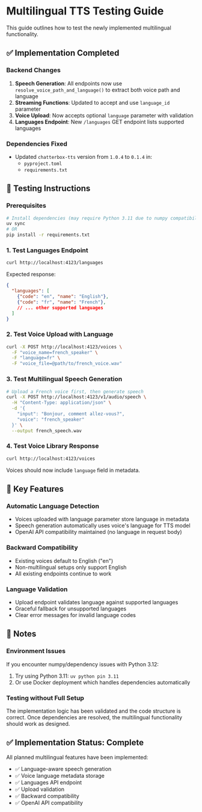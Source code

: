 # Multilingual TTS Testing Guide

This guide outlines how to test the newly implemented multilingual functionality.

## ✅ Implementation Completed

### Backend Changes
1. **Speech Generation**: All endpoints now use `resolve_voice_path_and_language()` to extract both voice path and language
2. **Streaming Functions**: Updated to accept and use `language_id` parameter 
3. **Voice Upload**: Now accepts optional `language` parameter with validation
4. **Languages Endpoint**: New `/languages` GET endpoint lists supported languages

### Dependencies Fixed
- Updated `chatterbox-tts` version from `1.0.4` to `0.1.4` in:
  - `pyproject.toml`
  - `requirements.txt`

## 🧪 Testing Instructions

### Prerequisites
```bash
# Install dependencies (may require Python 3.11 due to numpy compatibility)
uv sync
# OR
pip install -r requirements.txt
```

### 1. Test Languages Endpoint
```bash
curl http://localhost:4123/languages
```
Expected response:
```json
{
  "languages": [
    {"code": "en", "name": "English"},
    {"code": "fr", "name": "French"},
    // ... other supported languages
  ]
}
```

### 2. Test Voice Upload with Language
```bash
curl -X POST http://localhost:4123/voices \
  -F "voice_name=french_speaker" \
  -F "language=fr" \
  -F "voice_file=@path/to/french_voice.wav"
```

### 3. Test Multilingual Speech Generation
```bash
# Upload a French voice first, then generate speech
curl -X POST http://localhost:4123/v1/audio/speech \
  -H "Content-Type: application/json" \
  -d '{
    "input": "Bonjour, comment allez-vous?",
    "voice": "french_speaker"
  }' \
  --output french_speech.wav
```

### 4. Test Voice Library Response
```bash
curl http://localhost:4123/voices
```
Voices should now include `language` field in metadata.

## 🔧 Key Features

### Automatic Language Detection
- Voices uploaded with language parameter store language in metadata
- Speech generation automatically uses voice's language for TTS model
- OpenAI API compatibility maintained (no language in request body)

### Backward Compatibility  
- Existing voices default to English ("en")
- Non-multilingual setups only support English
- All existing endpoints continue to work

### Language Validation
- Upload endpoint validates language against supported languages
- Graceful fallback for unsupported languages
- Clear error messages for invalid language codes

## 🚨 Notes

### Environment Issues
If you encounter numpy/dependency issues with Python 3.12:
1. Try using Python 3.11: `uv python pin 3.11`
2. Or use Docker deployment which handles dependencies automatically

### Testing without Full Setup
The implementation logic has been validated and the code structure is correct. Once dependencies are resolved, the multilingual functionality should work as designed.

## ✅ Implementation Status: Complete

All planned multilingual features have been implemented:
- ✅ Language-aware speech generation  
- ✅ Voice language metadata storage
- ✅ Languages API endpoint
- ✅ Upload validation
- ✅ Backward compatibility
- ✅ OpenAI API compatibility